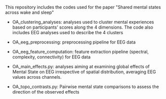 This repository includes the codes used for the paper "Shared mental states across wake and sleep"

- OA_clustering_analyses: analyses used to cluster mental experiences based on participants' scores along the 4 dimensions. The code also includes EEG analyses used to describe the 4 clusters

- OA_eeg_preprocessing: preprocessing pipeline for EEG data
  
- OA_eeg_feature_computation: feature extraction pipeline (spectral, complexity, connectivity) for EEG data

- OA_main_effects.py: analyses aiming at examining global effects of Mental State on EEG irrespective of spatial distribution, averaging EEG values across channels.

- OA_topo_contrasts.py: Pairwise mental state comparisons to assess the direction of the observed effects


